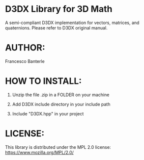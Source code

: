 D3DX Library for 3D Math
========================
A semi-compliant D3DX implementation for vectors, matrices, and quaternions. Please refer to D3DX original manual.

AUTHOR:
=======
Francesco Banterle


HOW TO INSTALL:
===============

1) Unzip the file .zip in a FOLDER on your machine

2) Add D3DX include directory in your include path

3) Include "D3DX.hpp" in your project

LICENSE:
========
This library is distributed under the MPL 2.0 license: https://www.mozilla.org/MPL/2.0/